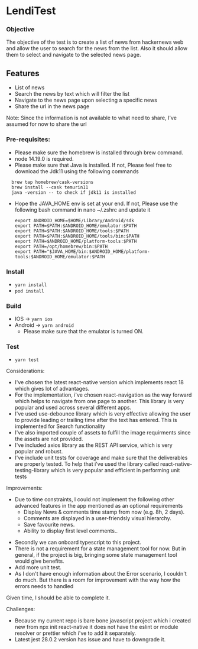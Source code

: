 # LendiTest
### Objective
The objective of the test is to create a list of news from hackernews web and allow the user to search for the news from the list. Also it should allow them
to select and navigate to the selected news page.

## Features
  - List of news
  - Search the news by text which will filter the list
  - Navigate to the news page upon selecting a specific news
  - Share the url in the news page
  
  Note: Since the information is not available to what need to share, I've assumed for now to share the url
  
### Pre-requisites:
 - Please make sure the homebrew is installed through brew command.
 - node 14.19.0 is required.
 - Please make sure that Java is installed. If not, Please feel free to download the Jdk11 using the following commands
  ```
    brew tap homebrew/cask-versions
    brew install --cask temurin11
    java -version -- to check if jdk11 is installed
  ```
 - Hope the JAVA_HOME env is set at your end. If not, Please use the following bash command in nano ~/.zshrc and update it
    ```
    export ANDROID_HOME=$HOME/Library/Android/sdk
    export PATH=$PATH:$ANDROID_HOME/emulator:$PATH
    export PATH=$PATH:$ANDROID_HOME/tools:$PATH
    export PATH=$PATH:$ANDROID_HOME/tools/bin:$PATH
    export PATH=$ANDROID_HOME/platform-tools:$PATH
    export PATH=/opt/homebrew/bin:$PATH
    export PATH="$JAVA_HOME/bin:$ANDROID_HOME/platform-tools:$ANDROID_HOME/emulator:$PATH 
    ```
 

### Install
- ```yarn install```
- ```pod install```

### Build
- IOS -> ```yarn ios```
- Android -> ```yarn android``` 
  - Please make sure that the emulator is turned ON.

### Test
- ```yarn test```

Considerations:
- I've chosen the latest react-native version which implements react 18 which gives lot of advantages.
- For the implementation, i've chosen react-navigation as the way forward which helps to navigate from one page to another. This library is very popular and 
  used across several different apps.
- I've used use-debounce library which is very effective allowing the user to provide leading or trailing time after the text has entered. This is implemented
  for Search functionality
- I've also imported couple of assets to fulfill the image requirments since the assets are not provided.
- I've included axios library as the REST API service, which is very popular and robust.
- I've include unit tests for coverage and make sure that the deliverables are properly tested. To help that i've used the library called react-native-testing-library
  which is very popular and efficient in performing unit tests 
  
Improvements:
* Due to time constraints, I could not implement  the following other advanced features in the app mentioned as an optional requirements
  - Display News & comments time stamp from now (e.g. 8h, 2 days).
  - Comments are displayed in a user-friendsly visual hierarchy.
  - Save favourite news.
  - Ability to display first level comments..

- Secondly we can onboard typescript to this project.
- There is not a requirement for a state management tool for now. But in general, if the project is big, bringing some state management tool would give 
  benefits.
- Add more unit test.
- As I don't have enough information about the Error scenario, I couldn't do much. But there is a room for improvement with the way how the errors needs to    handled
 
 Given time, I should be able to complete it.
 
Challenges:
- Because my current repo is bare bone javascript project which i created new from npx init react-native <project> it does not have the eslint
  or module resolver or prettier which i've to add it separately.
- Latest jest 28.0.2 version has issue and have to downgrade it.

 
 


